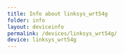 ```yaml
---
title: Info about linksys_wrt54g
folder: info
layout: deviceinfo
permalink: /devices/linksys_wrt54g/
device: linksys_wrt54g
---
```

